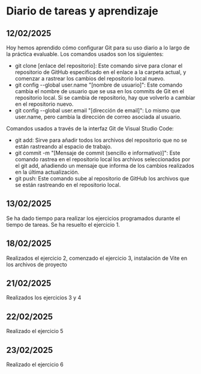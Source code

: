 # Diario de tareas y aprendizaje

## 12/02/2025

Hoy hemos aprendido cómo configurar Git para su uso diario a lo largo de la práctica evaluable. Los comandos usados son los siguientes:

- git clone [enlace del repositorio]: Este comando sirve para clonar el repositorio de GitHub especificado en el enlace a la carpeta actual, y comenzar a rastrear los cambios del repositorio local nuevo.
- git config --global user.name "[nombre de usuario]": Este comando cambia el nombre de usuario que se usa en los commits de Git en el repositorio local. Si se cambia de repositorio, hay que volverlo a cambiar en el repositorio nuevo.
- git config --global user.email "[dirección de email]": Lo mismo que user.name, pero cambia la dirección de correo asociada al usuario.

Comandos usados a través de la interfaz Git de Visual Studio Code:

- git add: Sirve para añadir todos los archivos del repositorio que no se están rastreando al espacio de trabajo.
- git commit -m "[Mensaje de commit (sencillo e informativo)]": Este comando rastrea en el repositorio local los archivos seleccionados por el git add, añadiendo un mensaje que informa de los cambios realizados en la última actualización. 
- git push: Este comando sube al repositorio de GitHub los archivos que se están rastreando en el repositorio local.

## 13/02/2025

Se ha dado tiempo para realizar los ejercicios programados durante el tiempo de tareas. Se ha resuelto el ejercicio 1.

## 18/02/2025

Realizados el ejercicio 2, comenzado el ejercicio 3, instalación de Vite en los archivos de proyecto

## 21/02/2025

Realizados los ejercicios 3 y 4

## 22/02/2025

Realizado el ejercicio 5

## 23/02/2025

Realizado el ejercicio 6